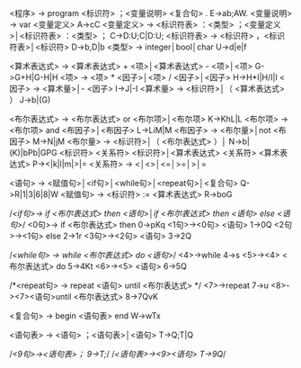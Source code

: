<程序> → program <标识符> ；<变量说明> <复合句> .                            E->ab;AW.
<变量说明> → var <变量定义>                                                 A->cC
<变量定义> → <标识符表> ：<类型> ；<变量定义>│<标识符表> ：<类型> ；          C->D:U;C|D:U;
<标识符表> → <标识符> ，<标识符表>│<标识符>                                  D->b,D|b
<类型> → integer│bool│char                                                  U->d|e|f

<算术表达式> → <算术表达式> + <项>│<算术表达式> - <项>│<项>                  G->G+H|G-H|H
<项> → <项> * <因子>│<项> / <因子>│<因子>                                   H->H*I|H/I|I
<因子> → <算术量>│- <因子>                                                  I->J|-I
<算术量> → <标识符>│（ <算术表达式> ）                                J->b|(G)


<布尔表达式> → <布尔表达式> or <布尔项>│<布尔项>                             K->KhL|L
<布尔项> → <布尔项> and <布因子>│<布因子>                                   L->LiM|M
<布因子> → <布尔量>│not <布因子>                                            M->N|jM
<布尔量> → <标识符>│（ <布尔表达式> ）│                                     N->b|(K)|bPb|GPG
<标识符> <关系符> <标识符>│<算术表达式> <关系符> <算术表达式>                P-><|k|l|m|>|=
<关系符> → <│<>│<=│>=│>│=

<语句> → <赋值句>│<if句>│<while句>│<repeat句>│<复合句>                      Q->R|1|3|6|8|W
<赋值句> → <标识符> := <算术表达式>                                         R->boG

/*<if句>→ if <布尔表达式> then <语句>│if <布尔表达式> then <语句> else <语句>*/
<0句>-> if <布尔表达式> then                                                0->pKq
<1句>-><0句> <语句>                                                        1->0Q
<2句>-><1句> else                                                          2->1r
<3句>-><2句> <语句>                                                        3->2Q

/*<while句> → while <布尔表达式> do <语句>*/
<4>->while                                                                4->s
<5>-><4> <布尔表达式> do                                                   5->4Kt
<6>-><5> <语句>                                                            6->5Q

/*<repeat句> → repeat <语句> until <布尔表达式> */
<7>->repeat                                                                7->u
<8>-><7><语句>until <布尔表达式>                                            8->7QvK

<复合句> → begin <语句表> end                                               W->wTx

<语句表> → <语句> ；<语句表>│<语句>                                        T->Q;T|Q

/*<9句>-><语句表>；                                                          9->T;*/
/*<语句表>-><9><语句>                                                        T->9Q*/